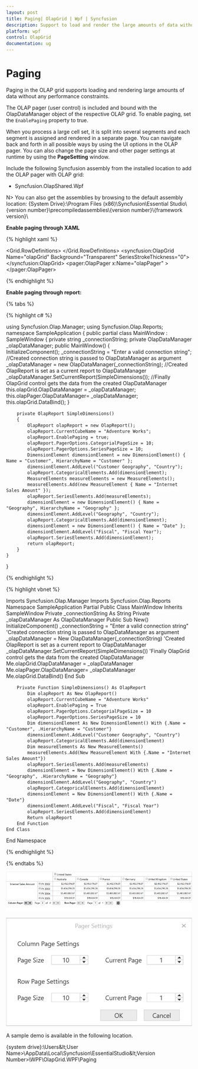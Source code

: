 ```yaml
---
layout: post
title: Paging| OlapGrid | Wpf | Syncfusion
description: Support to load and render the large amounts of data without any performance constraints in OLAP Grid control.
platform: wpf
control: OlapGrid
documentation: ug
---
```


# Paging

Paging in the OLAP grid supports loading and rendering large amounts of data without any performance constraints.

The OLAP pager (user control) is included and bound with the OlapDataManager object of the respective OLAP grid. To enable paging, set the `EnablePaging` property to true.

When you process a large cell set, it is split into several segments and each segment is assigned and rendered in a separate page. You can navigate back and forth in all possible ways by using the UI options in the OLAP pager. You can also change the page size and other pager settings at runtime by using the **PageSetting** window.

Include the following Syncfusion assembly from the installed location to add the OLAP pager with OLAP grid:

* Syncfusion.OlapShared.Wpf

N> You can also get the assemblies by browsing to the default assembly location: {System Drive}:\Program Files (x86)\Syncfusion\Essential Studio\\{version number}\precompiledassemblies\\{version number}\\{framework version}\

**Enable paging through XAML**

{% highlight xaml %}
			
<Window xmlns="http://schemas.microsoft.com/winfx/2006/xaml/presentation"
        xmlns:x="http://schemas.microsoft.com/winfx/2006/xaml"
        xmlns:syncfusion="http://schemas.syncfusion.com/wpf"
        xmlns:pager="clr-namespace:Syncfusion.Windows.Shared.Olap;assembly=Syncfusion.OlapShared.WPF"
        x:Class="SampleApplication.MainWindow"
        Title="MainWindow" Height="350" Width="525">
        <Grid>
            <Grid.RowDefinitions>
                <RowDefinition Height="*"/>
                <RowDefinition Height="Auto"/>
            </Grid.RowDefinitions>
            <GroupBox  Header="OlapGrid" Grid.Row="0">
                <syncfusion:OlapGrid  Name="olapGrid" Background="Transparent" SeriesStrokeThickness="0"></syncfusion:OlapGrid>
            </GroupBox>
            <GroupBox Grid.Row="1" Header="OlapPager" Margin="5" >
                <pager:OlapPager x:Name="olapPager" ></pager:OlapPager>
            </GroupBox>
        </Grid>
</Window>
				
{% endhighlight %}

**Enable paging through report:**

{% tabs %}

{% highlight c# %}

using Syncfusion.Olap.Manager;
using Syncfusion.Olap.Reports;
namespace SampleApplication
{
    public partial class MainWindow : SampleWindow
    {
        private string _connectionString;
        private OlapDataManager _olapDataManager;
        public MainWindow()
        {  
            InitializeComponent();
            _connectionString = "Enter a valid connection string";
            //Created connection string is passed to OlapDataManager as argument
            _olapDataManager = new OlapDataManager(_connectionString);
            //Created OlapReport is set as a current report to OlapDataManager
            _olapDataManager.SetCurrentReport(SimpleDimensions());
            //Finally OlapGrid control gets the data from the created OlapDataManager
            this.olapGrid.OlapDataManager = _olapDataManager;
            this.olapPager.OlapDataManager= _olapDataManager;
            this.olapGrid.DataBind();
        }
            
        private OlapReport SimpleDimensions()
        {
            OlapReport olapReport = new OlapReport();
            olapReport.CurrentCubeName = "Adventure Works";
            olapReport.EnablePaging = true;
            olapReport.PagerOptions.CategorialPageSize = 10;
            olapReport.PagerOptions.SeriesPageSize = 10;
            DimensionElement dimensionElement = new DimensionElement() { Name = "Customer", HierarchyName = "Customer" };
            dimensionElement.AddLevel("Customer Geography", "Country");
            olapReport.CategoricalElements.Add(dimensionElement);
            MeasureElements measureElements = new MeasureElements();
            measureElements.Add(new MeasureElement { Name = "Internet Sales Amount" });
            olapReport.SeriesElements.Add(measureElements);
            dimensionElement = new DimensionElement() { Name = "Geography", HierarchyName = "Geography" };
            dimensionElement.AddLevel("Geography", "Country");
            olapReport.CategoricalElements.Add(dimensionElement);
            dimensionElement = new DimensionElement() { Name = "Date" };
            dimensionElement.AddLevel("Fiscal", "Fiscal Year");
            olapReport.SeriesElements.Add(dimensionElement);
            return olapReport;
        }
    }
}

{% endhighlight %}

{% highlight vbnet %}  

Imports Syncfusion.Olap.Manager
Imports Syncfusion.Olap.Reports
Namespace SampleApplication
    Partial Public Class MainWindow
        Inherits SampleWindow
        Private _connectionString As String
        Private _olapDataManager As OlapDataManager
        Public Sub New()
            InitializeComponent()
            _connectionString = "Enter a valid connection string"
            'Created connection string is passed to OlapDataManager as argument
            _olapDataManager = New OlapDataManager(_connectionString)
            'Created OlapReport is set as a current report to OlapDataManager
            _olapDataManager.SetCurrentReport(SimpleDimensions())
            'Finally OlapGrid control gets the data from the created OlapDataManager
            Me.olapGrid.OlapDataManager = _olapDataManager
            Me.olapPager.OlapDataManager= _olapDataManager
            Me.olapGrid.DataBind()
        End Sub

        Private Function SimpleDimensions() As OlapReport
            Dim olapReport As New OlapReport()
            olapReport.CurrentCubeName = "Adventure Works"
            olapReport.EnablePaging = True
            olapReport.PagerOptions.CategorialPageSize = 10
            olapReport.PagerOptions.SeriesPageSize = 10
            Dim dimensionElement As New DimensionElement() With {.Name = "Customer", .HierarchyName = "Customer"}
            dimensionElement.AddLevel("Customer Geography", "Country")
            olapReport.CategoricalElements.Add(dimensionElement)
            Dim measureElements As New MeasureElements()
            measureElements.Add(New MeasureElement With {.Name = "Internet Sales Amount"})
            olapReport.SeriesElements.Add(measureElements)
            dimensionElement = New DimensionElement() With {.Name = "Geography", .HierarchyName = "Geography"}
            dimensionElement.AddLevel("Geography", "Country")
            olapReport.CategoricalElements.Add(dimensionElement)
            dimensionElement = New DimensionElement() With {.Name = "Date"}
            dimensionElement.AddLevel("Fiscal", "Fiscal Year")
            olapReport.SeriesElements.Add(dimensionElement)
            Return olapReport
        End Function
    End Class
End Namespace
				
{% endhighlight %}

{% endtabs %}

![](Paging_images/Paging_img1.png)

![](Paging_images/Paging_img2.png)

A sample demo is available in the following location.

{system drive}:\Users\&lt;User Name&gt;\AppData\Local\Syncfusion\EssentialStudio\&lt;Version Number&gt;\WPF\OlapGrid.WPF\Paging

